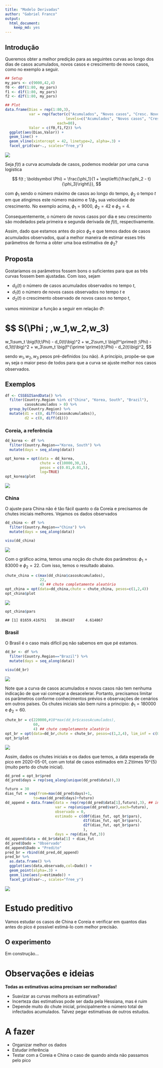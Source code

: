 ```yaml
---
title: "Modelo Derivadas"
author: "Gabriel Franco"
output:
  html_document:
    keep_md: yes
---
```





## Introdução

Queremos obter a melhor predição para as seguintes curvas ao longo dos dias de casos acumulados, novos casos e crescimento de novos casos, como no exemplo a seguir.


```r
## Setup
my_pars <- c(9000,42,4)
f0 <- d0f(1:80, my_pars)
f1 <- d1f(1:80, my_pars)
f2 <- d2f(1:80, my_pars)

## Plot
data.frame(Dias = rep(1:80,3),
           var = rep(factor(c("Acumulados", "Novos casos", "Cresc. Novos Casos"),
                            levels=c("Acumulados", "Novos casos", "Cresc. Novos Casos")), 
                        each=80),
           Valor = c(f0,f1,f2)) %>% 
  ggplot(aes(Dias,Valor)) +
  geom_line() +
  geom_vline(xintercept = 42, linetype=2, alpha=.3) +
  facet_grid(var~., scales="free_y")
```

<img src="modelo_derivadas_files/figure-html/plot_intro-1.png" style="display: block; margin: auto;" />

Seja $f(t)$ a curva acumulada de casos, podemos modelar por uma curva logística 

$$
f(t ; \boldsymbol \Phi) = \frac{\phi_1}{1 + \exp\left\{\frac{\phi_2 - t}{\phi_3}\right\}},
$$

com $\phi_1$ sendo o número máximo de casos ao longo do tempo, $\phi_2$ o tempo $t$ em que atingimos este número máximo e $1/\phi_3$ sua velocidade de crescimento. No exemplo acima, $\phi_1=9000$, $\phi_2 = 42$ e $\phi_3 = 4$.

Consequentemente, o número de novos casos por dia e seu crescimento são modelados pela primeira e segunda derivada de $f(t)$, respectivamente.

Assim, dado que estamos antes do pico $\phi_2$ e que temos dados de casos acumulados observados, qual a melhor maneira de estimar esses três parâmetros de forma a obter uma boa estimativa de $\phi_2$?

## Proposta

Gostaríamos os parâmetros fossem bons o suficientes para que as três curvas fossem bem ajustadas. Com isso, sejam 

- $d_0(t)$ o número de casos acumulados  observados no tempo $t$,
- $d_1(t)$ o número de novos casos observados no tempo $t$ e
- $d_2(t)$ o crescimento observado de novos casos no tempo $t$,

vamos minimizar a função a seguir em relação $\Phi$:

$$
S(\Phi ; \,w_1,w_2,w_3) 
= 
w_1\sum_t \big(f(t;\Phi) - d_0(t)\big)^2 +
w_2\sum_t \big(f^\prime(t ;\Phi) - d_1(t)\big)^2 +
w_3\sum_t \big(f^{\prime \prime}(t;\Phi) - d_2(t)\big)^2,
$$

sendo $w_1,w_2,w_3$ pesos pré-definidos (ou não). A princípio, propõe-se que $w_1$ seja o maior peso de todos para que a curva se ajuste melhor nos casos observados.

## Exemplos


```r
df <- CSSEGISandData() %>%
  filter(Country.Region %in% c("China", "Korea, South", "Brazil"),
         casosAcumulados > 0) %>%
  group_by(Country.Region) %>%
  mutate(d1 = c(0, diff(casosAcumulados)), 
         d2 = c(0, diff(d1)))
```


### Coreia, a referência

```r
dd_korea <- df %>% 
  filter(Country.Region=="Korea, South") %>% 
  mutate(days = seq_along(data))

opt_korea = opt(data = dd_korea, 
                chute = c(10000,30,1), 
                pesos = c(0.01,0.01,5), 
                log=TRUE)
opt_korea$plot
```

<img src="modelo_derivadas_files/figure-html/fit_coreia-1.png" style="display: block; margin: auto;" />

### China

O ajuste para China não é tão fácil quanto o da Coreia e precisamos de chutes iniciais melhores. Vejamos os dados observados


```r
dd_china <- df %>% 
  filter(Country.Region=="China") %>% 
  mutate(days = seq_along(data))

visu(dd_china)
```

<img src="modelo_derivadas_files/figure-html/obs_china-1.png" style="display: block; margin: auto;" />

Com o gráfico acima, temos uma noção do chute dos parâmetros: $\phi_1 = 83000$ e  $\phi_2=22$. Com isso, temos o resultado abaixo.


```r
chute_china = c(max(dd_china$casosAcumulados),
                22,
                4) ## chute completamente aleatório
opt_china = opt(data=dd_china,chute = chute_china, pesos=c(1,2,4))
opt_china$plot
```

<img src="modelo_derivadas_files/figure-html/fit_china-1.png" style="display: block; margin: auto;" />

```r
opt_china$pars
```

```
## [1] 81659.416751    18.894187     4.614867
```

### Brasil

O Brasil é o caso mais difícil pq não sabemos em que pé estamos.


```r
dd_br <- df %>% 
  filter(Country.Region=="Brazil") %>% 
  mutate(days = seq_along(data))

visu(dd_br)
```

<img src="modelo_derivadas_files/figure-html/brasil_visu-1.png" style="display: block; margin: auto;" />

Note que a curva de casos acumulados e novos casos não tem nenhuma indicação de que vai começar a desacelerar. Portanto, precisamos limitar os parâmetros conforme conhecimentos prévios e observações de cenários em outros países. Os chutes iniciais são bem ruins a princípio: $\phi_1 = 180000$ e $\phi_2 = 60$.


```r
chute_br = c(220000,#10*max(dd_br$casosAcumulados),
             60,
             4) ## chute completamente aleatório
opt_br = opt(data=dd_br,chute = chute_br, pesos=c(1,2,4), lim_inf = c(0,44,0))
opt_br$plot
```

<img src="modelo_derivadas_files/figure-html/br_opt-1.png" style="display: block; margin: auto;" />


Assim, dados os chutes iniciais e os dados que temos, a data esperada de pico em 2020-05-01, com um total de casos estimados em 2.2\times 10^{5} (muito perto do chute inicial).


```r
dd_pred = opt_br$pred
dd_pred$days = rep(seq_along(unique(dd_pred$data)),3)

futuro = 30
dias_fut = seq(from=max(dd_pred$days)+1,
             to=max(dd_pred$days)+futuro)
dd_append = data.frame(data = rep(rep(dd_pred$data[1],futuro),3), ## inicializando
                       var = rep(unique(dd_pred$var),each=futuro),
                       observado = 0,
                       estimado = c(d0f(dias_fut, opt_br$pars), 
                                    d1f(dias_fut, opt_br$pars), 
                                    d2f(dias_fut, opt_br$pars) 
                                    ),
                       days = rep(dias_fut,3))
dd_append$data = dd_br$data[1] + dias_fut
dd_pred$Dado = "Observado"
dd_append$Dado = "Predito"
pred_br = rbind(dd_pred,dd_append)
pred_br %>% 
  as.data.frame() %>% 
  ggplot(aes(data,observado,col=Dado)) +
  geom_point(alpha=.3) +
  geom_line(aes(y=estimado)) +
  facet_grid(var~., scales="free_y")
```

<img src="modelo_derivadas_files/figure-html/br_pred-1.png" style="display: block; margin: auto;" />

# Estudo preditivo

Vamos estudar os casos de China e Coreia e verificar em quantos dias antes do pico é possível estimá-lo com melhor precisão.

## O experimento

Em construção...


# Observações e ideias

**Todas as estimativas acima precisam ser melhoradas!**

- Suavizar as curvas melhora as estimativas?
- Incerteza das estimativas pode ser dada pela Hessiana, mas é ruim
- Depende muito do chute inicial, principalmente o número total de infectados acumulados. Talvez pegar estimativas de outros estudos.

# A fazer

- Organizar melhor os dados
- Estudar inferência
- Testar com a Coreia e China o caso de quando ainda não passamos pelo pico
